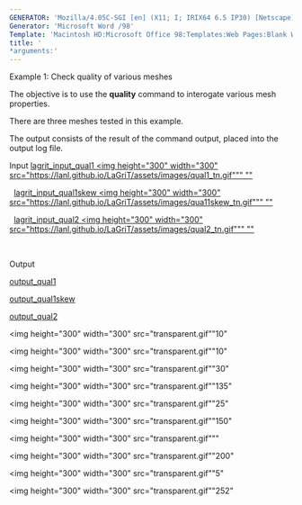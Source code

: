 ```yaml
---
GENERATOR: 'Mozilla/4.05C-SGI [en] (X11; I; IRIX64 6.5 IP30) [Netscape]'
Generator: 'Microsoft Word /98'
Template: 'Macintosh HD:Microsoft Office 98:Templates:Web Pages:Blank Web Page'
title: '
*arguments:'
---
```


Example 1: Check quality of various meshes

 The objective is to use the **quality** command to interogate various
 mesh properties.

 There are three meshes tested in this example.

 The output consists of the result of the command output, placed into
 the output log file.

Input
[lagrit\_input\_qual1
<img height="300" width="300" src="https://lanl.github.io/LaGriT/assets/images/qual1_tn.gif"""
""](../lagrit_input_qual1)

   
[lagrit\_input\_qual1skew
<img height="300" width="300" src="https://lanl.github.io/LaGriT/assets/images/qua11skew_tn.gif"""
""](../lagrit_input_qual1skew)

   
[lagrit\_input\_qual2
<img height="300" width="300" src="https://lanl.github.io/LaGriT/assets/images/qual2_tn.gif"""
""](../lagrit_input_qual2)

   

Output

 [output\_qual1](../output_qual1)

 [output\_qual1skew](../output_qual1skew)

 [output\_qual2](../output_qual2)

<img height="300" width="300" src="transparent.gif""10" 

<img height="300" width="300" src="transparent.gif""10" 

<img height="300" width="300" src="transparent.gif""30" 

<img height="300" width="300" src="transparent.gif""135" 

<img height="300" width="300" src="transparent.gif""25" 

<img height="300" width="300" src="transparent.gif""150" 

<img height="300" width="300" src="transparent.gif""" 

<img height="300" width="300" src="transparent.gif""200" 

<img height="300" width="300" src="transparent.gif""5" 

<img height="300" width="300" src="transparent.gif""252" 
